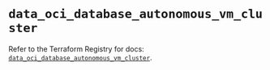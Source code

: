 # `data_oci_database_autonomous_vm_cluster`

Refer to the Terraform Registry for docs: [`data_oci_database_autonomous_vm_cluster`](https://registry.terraform.io/providers/hashicorp/oci/7.19.0/docs/data-sources/database_autonomous_vm_cluster).
